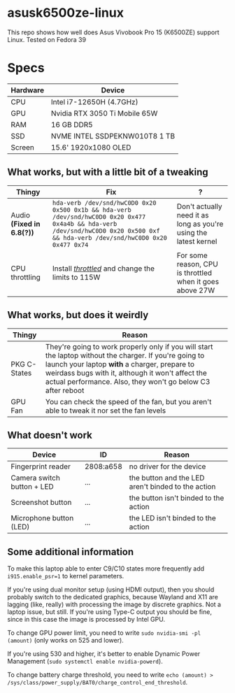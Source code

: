 # asusk6500ze-linux
This repo shows how well does Asus Vivobook Pro 15 (K6500ZE) support Linux. Tested on Fedora 39

# Specs
Hardware | Device
-------- | ------
CPU | Intel i7-12650H (4.7GHz)
GPU | Nvidia RTX 3050 Ti Mobile 65W
RAM | 16 GB DDR5
SSD | NVME INTEL SSDPEKNW010T8 1 TB
Screen | 15.6' 1920x1080 OLED

## What works, but with a little bit of a tweaking
Thingy | Fix | ?
------ | --- | ---
Audio **(Fixed in 6.8(?))**| ```hda-verb /dev/snd/hwC0D0 0x20 0x500 0x1b && hda-verb /dev/snd/hwC0D0 0x20 0x477 0x4a4b && hda-verb /dev/snd/hwC0D0 0x20 0x500 0xf && hda-verb /dev/snd/hwC0D0 0x20 0x477 0x74``` | Don't actually need it as long as you're using the latest kernel
CPU throttling | Install [*throttled*](https://github.com/erpalma/throttled) and change the limits to 115W | For some reason, CPU is throttled when it goes above 27W
## What works, but does it weirdly
Thingy | Reason
------ | ------
PKG C-States | They're going to work properly only if you will start the laptop without the charger. If you're going to launch your laptop **with** a charger, prepare to weirdass bugs with it, although it won't affect the actual performance. Also, they won't go below C3 after reboot
GPU Fan | You can check the speed of the fan, but you aren't able to tweak it nor set the fan levels
## What doesn't work
Device | ID | Reason
------ | -- | ------
Fingerprint reader | 2808:a658 | no driver for the device
Camera switch button + LED | ... | the button and the LED aren't binded to the action
Screenshot button | ... | the button isn't binded to the action
Microphone button (LED) | ... | the LED isn't binded to the action
## Some additional information
To make this laptop able to enter C9/C10 states more frequently add ```i915.enable_psr=1``` to kernel parameters.

If you're using dual monitor setup (using HDMI output), then you should probably switch to the dedicated graphics, because Wayland and X11 are lagging (like, really) with processing the image by discrete graphics. Not a laptop issue, but still. If you're using Type-C output you should be fine, since in this case the image is processed by Intel GPU.

To change GPU power limit, you need to write `sudo nvidia-smi -pl (amount)` (only works on 525 and lower).

If you're using 530 and higher, it's better to enable Dynamic Power Management (`sudo systemctl enable nvidia-powerd`).

To change battery charge threshold, you need to write ```echo (amount) > /sys/class/power_supply/BAT0/charge_control_end_threshold```.
